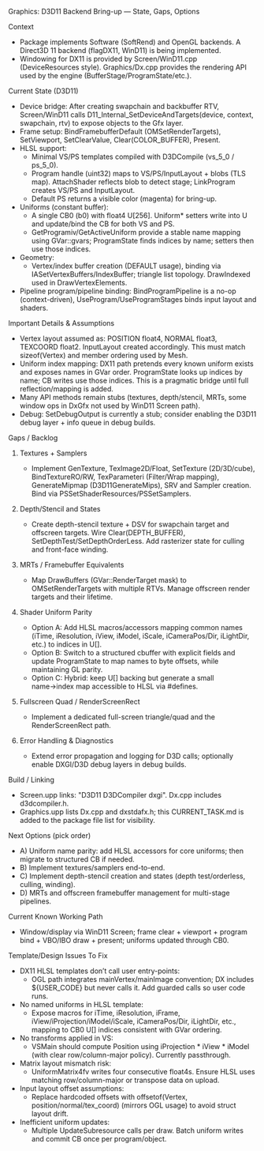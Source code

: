 Graphics: D3D11 Backend Bring-up — State, Gaps, Options

Context
- Package implements Software (SoftRend) and OpenGL backends. A Direct3D 11 backend (flagDX11, WinD11) is being implemented.
- Windowing for DX11 is provided by Screen/WinD11.cpp (DeviceResources style). Graphics/Dx.cpp provides the rendering API used by the engine (BufferStage/ProgramState/etc.).

Current State (D3D11)
- Device bridge: After creating swapchain and backbuffer RTV, Screen/WinD11 calls D11_Internal_SetDeviceAndTargets(device, context, swapchain, rtv) to expose objects to the Gfx layer.
- Frame setup: BindFramebufferDefault (OMSetRenderTargets), SetViewport, SetClearValue, Clear(COLOR_BUFFER), Present.
- HLSL support:
  - Minimal VS/PS templates compiled with D3DCompile (vs_5_0 / ps_5_0).
  - Program handle (uint32) maps to VS/PS/InputLayout + blobs (TLS map). AttachShader reflects blob to detect stage; LinkProgram creates VS/PS and InputLayout.
  - Default PS returns a visible color (magenta) for bring-up.
- Uniforms (constant buffer):
  - A single CB0 (b0) with float4 U[256]. Uniform* setters write into U and update/bind the CB for both VS and PS.
  - GetProgramiv/GetActiveUniform provide a stable name mapping using GVar::gvars; ProgramState finds indices by name; setters then use those indices.
- Geometry:
  - Vertex/index buffer creation (DEFAULT usage), binding via IASetVertexBuffers/IndexBuffer; triangle list topology. DrawIndexed used in DrawVertexElements.
- Pipeline program/pipeline binding: BindProgramPipeline is a no-op (context-driven), UseProgram/UseProgramStages binds input layout and shaders.

Important Details & Assumptions
- Vertex layout assumed as: POSITION float4, NORMAL float3, TEXCOORD float2. InputLayout created accordingly. This must match sizeof(Vertex) and member ordering used by Mesh.
- Uniform index mapping: DX11 path pretends every known uniform exists and exposes names in GVar order. ProgramState looks up indices by name; CB writes use those indices. This is a pragmatic bridge until full reflection/mapping is added.
- Many API methods remain stubs (textures, depth/stencil, MRTs, some window ops in DxGfx not used by WinD11 Screen path).
- Debug: SetDebugOutput is currently a stub; consider enabling the D3D11 debug layer + info queue in debug builds.

Gaps / Backlog
1) Textures + Samplers
   - Implement GenTexture, TexImage2D/Float, SetTexture (2D/3D/cube), BindTextureRO/RW, TexParameteri (Filter/Wrap mapping), GenerateMipmap (D3D11GenerateMips), SRV and Sampler creation. Bind via PSSetShaderResources/PSSetSamplers.

2) Depth/Stencil and States
   - Create depth-stencil texture + DSV for swapchain target and offscreen targets. Wire Clear(DEPTH_BUFFER), SetDepthTest/SetDepthOrderLess. Add rasterizer state for culling and front-face winding.

3) MRTs / Framebuffer Equivalents
   - Map DrawBuffers (GVar::RenderTarget mask) to OMSetRenderTargets with multiple RTVs. Manage offscreen render targets and their lifetime.

4) Shader Uniform Parity
   - Option A: Add HLSL macros/accessors mapping common names (iTime, iResolution, iView, iModel, iScale, iCameraPos/Dir, iLightDir, etc.) to indices in U[].
   - Option B: Switch to a structured cbuffer with explicit fields and update ProgramState to map names to byte offsets, while maintaining GL parity.
   - Option C: Hybrid: keep U[] backing but generate a small name→index map accessible to HLSL via #defines.

5) Fullscreen Quad / RenderScreenRect
   - Implement a dedicated full-screen triangle/quad and the RenderScreenRect path.

6) Error Handling & Diagnostics
   - Extend error propagation and logging for D3D calls; optionally enable DXGI/D3D debug layers in debug builds.

Build / Linking
- Screen.upp links: "D3D11 D3DCompiler dxgi". Dx.cpp includes d3dcompiler.h.
- Graphics.upp lists Dx.cpp and dxstdafx.h; this CURRENT_TASK.md is added to the package file list for visibility.

Next Options (pick order)
- A) Uniform name parity: add HLSL accessors for core uniforms; then migrate to structured CB if needed.
- B) Implement textures/samplers end-to-end.
- C) Implement depth-stencil creation and states (depth test/orderless, culling, winding).
- D) MRTs and offscreen framebuffer management for multi-stage pipelines.

Current Known Working Path
- Window/display via WinD11 Screen; frame clear + viewport + program bind + VBO/IBO draw + present; uniforms updated through CB0.

Template/Design Issues To Fix
- DX11 HLSL templates don’t call user entry-points:
  - OGL path integrates mainVertex/mainImage convention; DX includes ${USER_CODE} but never calls it. Add guarded calls so user code runs.
- No named uniforms in HLSL template:
  - Expose macros for iTime, iResolution, iFrame, iView/iProjection/iModel/iScale, iCameraPos/Dir, iLightDir, etc., mapping to CB0 U[] indices consistent with GVar ordering.
- No transforms applied in VS:
  - VSMain should compute Position using iProjection * iView * iModel (with clear row/column-major policy). Currently passthrough.
- Matrix layout mismatch risk:
  - UniformMatrix4fv writes four consecutive float4s. Ensure HLSL uses matching row/column-major or transpose data on upload.
- Input layout offset assumptions:
  - Replace hardcoded offsets with offsetof(Vertex, position/normal/tex_coord) (mirrors OGL usage) to avoid struct layout drift.
- Inefficient uniform updates:
  - Multiple UpdateSubresource calls per draw. Batch uniform writes and commit CB once per program/object.
